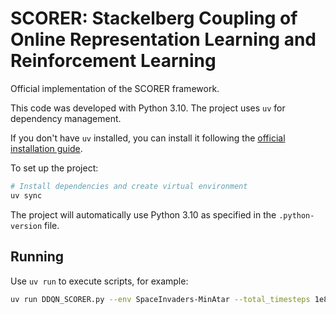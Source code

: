 # SCORER: Stackelberg Coupling of Online Representation  Learning and Reinforcement Learning
Official implementation of the SCORER framework.

This code was developed with Python 3.10. The project uses `uv` for dependency management.

If you don't have `uv` installed, you can install it following the [official installation guide](https://docs.astral.sh/uv/getting-started/installation/).

To set up the project:
```bash
# Install dependencies and create virtual environment
uv sync
```

The project will automatically use Python 3.10 as specified in the `.python-version` file.

## Running

Use `uv run` to execute scripts, for example:

```bash
uv run DDQN_SCORER.py --env SpaceInvaders-MinAtar --total_timesteps 1e8 --use_be_variance --seed 10 --num_seeds 30
```
